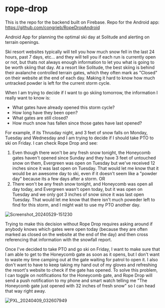 # rope-drop

This is the repo for the backend built on Firebase. Repo for the Android app: https://github.com/congrieb/RopeDropAndroid 

Android App for planning the optimal ski day at Solitude and alerting on terrain openings.

Ski resort websites typically will tell you how much snow fell in the last 24 hours, past 7 days, etc... and they will tell you if each run is currently open or not, but thats not always enough information to let you what is going to be worth skiing that day. At a resort like Solitude, the best skiing is behind their avalanche controlled terrain gates, which they often mark as "Closed" on their website at the end of each day. Making it hard to know how much untracked powder is left for the current storm cycle.

When I am trying to decide if I want to go skiing tomorrow, the information I really want to know is:
 - What gates have already opened this storm cycle?
 - How long have they been open?
 - What gates are still closed?
 - How much snow has fallen since those gates have last opened?

For example, if its Thrusday night, and 3 feet of snow falls on Monday, Tuesday and Wednesday and I am trying to decide if I should take PTO to ski on Friday. I can check Rope Drop and see:
1.  Even though there won't be any fresh snow tonight, the Honeycomb gates haven't opened since Sunday and they have 3 feet of untouched snow on them, Evergreen was open on Tuesday but we've received 12 inches since it was last open on Tuesday. That would let me know that it would be an awesome day to ski, even if it doesn't seem like a "powder day" because its a few days after a storm.
   OR
2. There won't be any fresh snow tonight, and Honeycomb was open all day today, and Evergreen wasn't open today, but it was open on Tuesday and we only got 3 inches of snow since it was last open Tuesday. That would let me know that there isn't much poweder left to find for this storm, and I might wait to use my PTO another day.

![Screenshot_20240529-151230](https://github.com/congrieb/rope-drop/assets/6166729/5daa35cc-a453-4d8c-a64d-1624776ca205)

Trying to make this decision without Rope Drop requires asking around if anybody knows which gates were open today (because they are often marked as closed on the website at the end of the day) and then cross referencing that information with the snowfall report.

Once I've decided to take PTO and go ski on Friday, I want to make sure that I am able to get to the Honeycomb gate as soon as it opens, but I don't want to waste my time camping out at the gate waiting for patrol to open it. I also don't want to have to keep taking my hand out of my gloves and refreshing the resort's website to check if the gate has opened. To solve this problem, I can toggle on notifications for the Honeycomb gate, and Rope Drop will send a push notification to my phone and smart watch telling me "The Honeycomb gate just opened with 32 inches of fresh snow" so I can head that way right away. 


![PXL_20240409_032607949](https://github.com/congrieb/rope-drop/assets/6166729/fcc179fd-4b03-492a-9983-b6ee78dc6f55)
